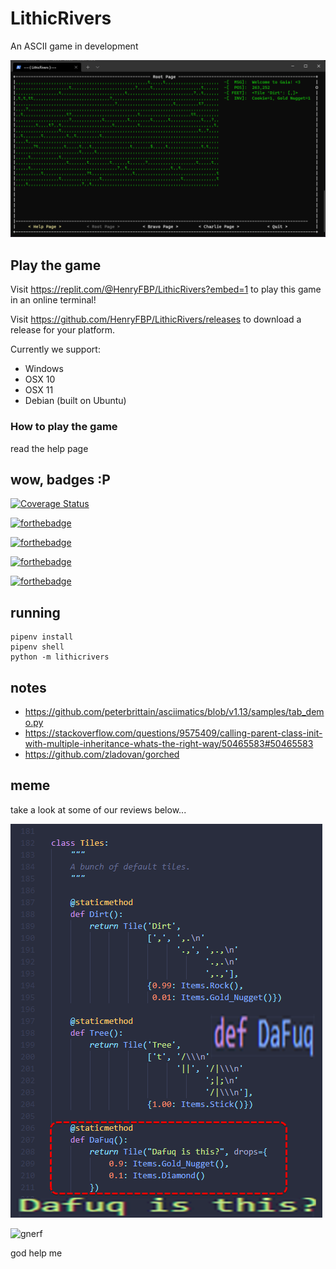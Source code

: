 # LithicRivers

An ASCII game in development

![actual screenshot](/media/screenshot.png)

## Play the game

Visit <https://replit.com/@HenryFBP/LithicRivers?embed=1> to play this game in an online terminal!

Visit <https://github.com/HenryFBP/LithicRivers/releases> to download a release for your platform.

Currently we support:

- Windows
- OSX 10
- OSX 11
- Debian (built on Ubuntu)

### How to play the game

read the help page

## wow, badges :P

[![Coverage Status](https://coveralls.io/repos/github/HenryFBP/LithicRivers/badge.svg?branch=release)](https://coveralls.io/github/HenryFBP/LithicRivers?branch=release)

[![forthebadge](https://forthebadge.com/images/badges/contains-technical-debt.svg)](https://forthebadge.com)

[![forthebadge](https://forthebadge.com/images/badges/built-with-swag.svg)](https://forthebadge.com)

[![forthebadge](https://forthebadge.com/images/badges/check-it-out.svg)](https://forthebadge.com)

[![forthebadge](https://forthebadge.com/images/badges/60-percent-of-the-time-works-every-time.svg)](https://forthebadge.com)

## running

    pipenv install
    pipenv shell
    python -m lithicrivers

## notes

- https://github.com/peterbrittain/asciimatics/blob/v1.13/samples/tab_demo.py
- https://stackoverflow.com/questions/9575409/calling-parent-class-init-with-multiple-inheritance-whats-the-right-way/50465583#50465583
- https://github.com/zladovan/gorched

## meme

take a look at some of our reviews below...

![why do we exist...just to suffer...?](/media/dafuq.png)

![gnerf](http://images3.memedroid.com/images/UPLOADED727/5c1d01829c2ff.jpeg)

god help me
